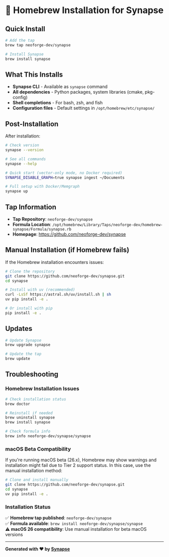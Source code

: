 # 🍺 Homebrew Installation for Synapse

## Quick Install

```bash
# Add the tap
brew tap neoforge-dev/synapse

# Install Synapse
brew install synapse
```

## What This Installs

- **Synapse CLI** - Available as `synapse` command
- **All dependencies** - Python packages, system libraries (cmake, pkg-config)
- **Shell completions** - For bash, zsh, and fish
- **Configuration files** - Default settings in `/opt/homebrew/etc/synapse/`

## Post-Installation

After installation:

```bash
# Check version
synapse --version

# See all commands
synapse --help

# Quick start (vector-only mode, no Docker required)
SYNAPSE_DISABLE_GRAPH=true synapse ingest ~/Documents

# Full setup with Docker/Memgraph
synapse up
```

## Tap Information

- **Tap Repository**: `neoforge-dev/synapse`
- **Formula Location**: `/opt/homebrew/Library/Taps/neoforge-dev/homebrew-synapse/Formula/synapse.rb`
- **Homepage**: https://github.com/neoforge-dev/synapse

## Manual Installation (if Homebrew fails)

If the Homebrew installation encounters issues:

```bash
# Clone the repository
git clone https://github.com/neoforge-dev/synapse.git
cd synapse

# Install with uv (recommended)
curl -LsSf https://astral.sh/uv/install.sh | sh
uv pip install -e .

# Or install with pip
pip install -e .
```

## Updates

```bash
# Update Synapse
brew upgrade synapse

# Update the tap
brew update
```

## Troubleshooting

### Homebrew Installation Issues

```bash
# Check installation status
brew doctor

# Reinstall if needed
brew uninstall synapse
brew install synapse

# Check formula info
brew info neoforge-dev/synapse/synapse
```

### macOS Beta Compatibility

If you're running macOS beta (26.x), Homebrew may show warnings and installation might fail due to Tier 2 support status. In this case, use the manual installation method:

```bash
# Clone and install manually
git clone https://github.com/neoforge-dev/synapse.git
cd synapse
uv pip install -e .
```

### Installation Status

✅ **Homebrew tap published**: `neoforge-dev/synapse`  
✅ **Formula available**: `brew install neoforge-dev/synapse/synapse`  
⚠️ **macOS 26 compatibility**: Use manual installation for beta macOS versions

---

**Generated with ❤️ by [Synapse](https://github.com/neoforge-dev/synapse)**